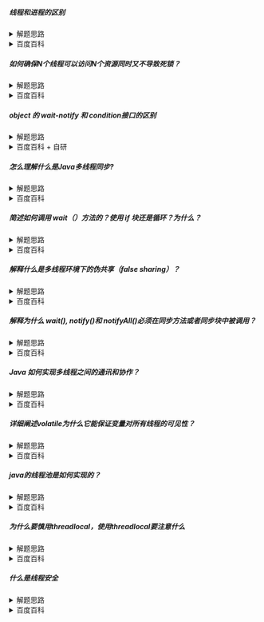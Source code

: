 ##### 线程和进程的区别

<details>
    <summary>
        解题思路
    </summary>
 从各自的存在的意义，实际占用资源的情况 和 特点（独立性、通信等）进行分析
 理论上，线程是进程的子集
</details>
<details>
    <summary>
        百度百科
    </summary><br>
  线程和进程在操作系统中都是为了实现并发执行的一种手段，但它们有以下关键的区别：

* 资源占用：线程是进程的子集，每个线程共享其所属进程的资源，包括代码、数据和系统资源。而进程是独立的，拥有自己的资源，如内存空间、文件描述符等。
* 执行方式：进程是独立执行的，有完整的地址空间和系统资源。线程作为进程的组成部分，多个线程共享进程的资源。
* 开销：进程的创建和销毁需要较大的开销，因为需要分配和回收资源。而线程的创建和销毁的开销相对较小，因为它们共享进程的资源。
* 并发性：由于线程共享进程资源，同一进程的多个线程之间可以直接读写共享内存，执行速度更快，因此并发性高。而进程间通信（IPC）需要通过专门的机制，如管道、消息队列、信号量等，相对较慢。
* 独立性：进程是独立的，一个进程出现问题不会影响其他进程的执行。线程则不同，一个线程的错误可能导致整个进程的崩溃。
* 系统支持：现代操作系统都支持多线程编程，而多进程编程在一些情况下可能不受支持或效率低下。
* 通信和同步：进程间通信（IPC）和同步较为复杂，需要使用专门的机制。线程间通信（inter-thread communication）和同步则较为简单，因为它们共享内存空间。

总的来说，进程和线程在资源占用、执行方式、开销、并发性、独立性、系统支持和通信同步等方面存在显著差异。选择使用哪种方式取决于具体的应用场景和需求。

</details>

##### 如何确保N个线程可以访问N个资源同时又不导致死锁？
<details>
    <summary>
        解题思路
    </summary>
 
* 围绕死锁的形成条件：多线程`交替乱序`同时获取`多把锁`，并且获取锁的方式是`死等`。 
* 例：线程1 先获取锁A，再获取锁B，线程2 先获取锁B，在获取锁A
</details>
<details>
    <summary>
        百度百科
    </summary>

* 资源编号与按顺序访问：对所有资源进行唯一编号，并且线程总是按照升序请求资源。如果线程已持有 ID 为 2 的资源，然后又请求 ID 为 1 的资源，则该线程会被阻塞，直到它释放 ID 为 2 的资源。这种策略可以消除循环等待条件，从而避免死锁。
  * 简单说就是不要同时获取多把锁。顺序访问共享资源
* 超时与重试：为资源请求设置超时时间。如果线程在预定时间内无法获得所需资源，它会释放其已经持有的所有资源，然后等待一段随机时间后重试。这种方式可以打破死锁的四个必要条件之一，从而避免死锁。
* 使用锁层次结构：锁层次结构是一种设计约定，它要求线程按照特定的顺序获取锁，从而避免循环等待。这种方式需要开发者对锁的使用有深入的理解和良好的纪律，但在大型系统中可能难以实现。
  * 按照固定的顺序获取多把锁
* 使用锁管理器：使用一种中央化的锁管理器，如分布式锁服务，这种服务可以在全局范围内对锁的获取进行排序和协调，以避免死锁。
* 减少锁的粒度：通过降低锁的粒度，可以减少线程之间的竞争。比如，使用细粒度的锁，只有需要访问一小部分数据的线程才会被阻塞，其他线程则可以继续执行。
* 使用尝试锁（TryLock）：Java 的 java.util.concurrent.locks 包提供了尝试锁（TryLock）的机制。线程可以使用 tryLock() 方法尝试获取锁，如果成功则立即返回 true，否则立即返回 false。这样，线程可以选择等待或者执行其他任务，从而降低死锁的可能性。
</details>

##### object 的 wait-notify 和 condition接口的区别

<details>
    <summary>
        解题思路
    </summary>
    <br>
    可以从使用上和原理上进行说明
</details>
<details>
    <summary>
        百度百科 + 自研
    </summary>
    
* wait()方法和Condition接口都是用于线程间的同步和协调的工具。
* wait()方法是Object类的成员，搭配synchronized使用
* 而Condition接口提供了一种更细粒度的控制，可以用于实现更复杂的同步需求，搭配lock一起使用
* 受阻塞的线程状态都是waiting，wait是on monitor object，condition 是parking
* notify和signal行为不同
  * notify : 立即恢复等待的线程，然后线程尝试获取锁，所以线程又马上进入锁等待状态 BLOCKED (on object monitor)
  * signal : condition和lock都是在AQS内部实现，parking线程可直接从condition的waiter队列head弹出，追加到lock的waiter队列中
    * 此过程线程未被唤醒，直到lock排队轮到该线程获后，该线程被唤醒同时获取到锁。
    * 这一点上使得signal 优于notify，避免了至少两次无用的线程状态切换。
</details>

##### 怎么理解什么是Java多线程同步?

<details>
    <summary>
        解题思路
    </summary>
    <br>
    同步可以理解为并发控制。就场景和方案说明。
</details>
<details>
    <summary>
        百度百科
    </summary>

* Java多线程同步指的是在多个线程同时访问共享资源时，为了保证数据的一致性和正确性，必须对资源的访问进行协调。这种协调可以通过互斥锁和共享锁来实现。
* 互斥锁可以通过synchronized关键字实现以及lock接口，它能够保证同一时刻只有一个线程能够访问被synchronized保护的资源，从而实现资源的互斥访问。当一个线程获得互斥锁并进入同步代码块时，其他线程将被阻塞，直到该线程释放互斥锁。
* 共享锁可以通过ReentrantReadWriteLock实现。它允许多个线程同时访问共享资源，但在写入数据时只允许一个线程进行。这种锁适用于读操作远多于写操作的场景，可以提高并发性能。
</details>

##### 简述如何调用 wait（）方法的？使用 if 块还是循环？为什么？

<details>
    <summary>
        解题思路
    </summary>

1. 虚假唤醒概念
2. ABA问题
3. 这个问题，其实不用想synchronized的底层问题，其实就是线程唤醒操作不具备原子性，就会引发ABA问题。其实无论wait-notify还是condition接口，都会出现。而解决ABA问题的办法就是循环CAS。
</details>
<details>
    <summary>
        百度百科
    </summary>

* 在Java中，wait()方法被用于使当前线程等待，直到其他线程调用该对象的notify()或notifyAll()方法。调用wait()方法时，需要将其放在synchronized块或方法中，因为wait()方法会释放对象锁，允许其他线程进入synchronized块。
* 通常，为了避免不必要的错误和混淆，我们使用循环来调用wait()方法，而不是简单的if块。原因主要有以下几点：
  * 避免虚假唤醒：在多线程环境中，线程的唤醒不一定因为我们期待的notify()或notifyAll()被调用，也可能是因为其他原因（比如“虚假唤醒”）。因此，使用循环来调用wait()方法并检查预期条件是否满足，可以确保线程在继续执行前满足正确的条件。
  * 确保正确性：使用循环可以让我们更好地控制线程唤醒后的行为。如果只用if块，一旦线程被唤醒，就会立即继续执行。但如果唤醒的时候条件并没有满足我们的预期，那么就可能导致程序出错。
</details>

##### 解释什么是多线程环境下的伪共享（false sharing）？

<details>
    <summary>
        解题思路
    </summary>

* `volatile 关键字`
* 连续的volatile变量不要出现同一段缓冲区中。
</details>
<details>
    <summary>
        百度百科
    </summary>
    <br>
多线程环境下的伪共享（false sharing）是指由于缓存一致性协议的影响，不同线程访问同一缓存行中的不同数据造成的性能下降现象。在多处理器系统中，每个处理器都有自己的局部缓存，当多个线程在不同的处理器上运行时，它们可能会对相同的缓存行进行操作。如果这些线程对变量的修改依赖于相同的缓存行，即使它们操作的是不同的数据，也会出现伪共享问题。
</details>

##### 解释为什么 wait(), notify()和 notifyAll()必须在同步方法或者同步块中被调用？

<details>
    <summary>
        解题思路
    </summary>

      从wait-notify的语义上，wait会释放锁，notify交还锁
      可以从condition的实现进行分析，wait-notify模式的实现，
      1、需要两个保证线程安全的队列，一个存储等待线程，一个存储就绪线程
      2、需要一个锁，保证线程的同步。
      而监视器正好符合这两个要求，所以选择监视器实现wait-notify。而监视器搭配synchronized正好合适。
</details>
<details>
    <summary>
        百度百科
    </summary><br>

* 1、wait的语义：线程释放锁。释放锁必须先获取到锁
* 2、java锁的实现，依赖JVM内置的Monitor监视器。对象被关联到监视器对象上。默认情况下，对象的监视器为空，只有在对象首次被加锁时才初始化。
* 3、wait的实现是让当前线程进入到监视器的等待(阻塞)队列中，为了保证新增的原子性，需要依赖锁。印证：进入wait的线程状态为waiting(on monitor object)
* 4、而notify的实现是把等待队列的线程移动到就绪(排队)队列中。为了保证移动的原子性，所以需要加锁。 印证：被notify的线程状态为blocked(on monitor object)
* 5、monitor关联的两个队列本身属于共享数据，对于共享数据的修改，为了保证线程安全，前置锁刚好解决这个问题。
</details>

##### Java 如何实现多线程之间的通讯和协作？

<details>
    <summary>
        解题思路
    </summary>

        这个问题可以作为整个多线程的导火索。

</details>
<details>
    <summary>
        百度百科
    </summary><br>

在 Java 中，有多种方式可以实现多线程之间的通信和协作。以下是一些常见的方法：
* 使用 synchronized 关键字: synchronized 关键字可以用于方法或代码块，以实现线程间的同步。当一个线程进入 synchronized 代码块时，其他试图进入此代码块的线程将被阻塞，直到第一个线程退出该代码块。这种方式可以用于实现线程间的同步和协作。
* 使用 wait() 和 notify() 方法: wait() 和 notify() 方法可用于实现线程间的通信。这些方法必须在 synchronized 块或方法中调用。当一个线程调用对象的 wait() 方法时，它释放对象的锁，让其他线程可以获取该锁并访问该对象。当其他线程调用 notify() 或 notifyAll() 方法时，正在等待的线程将被唤醒。
* 使用 BlockingQueue: Java 的 java.util.concurrent 包提供了 BlockingQueue 接口，它是一个线程安全的队列，可用于线程间的通信。一个线程可以将任务添加到队列中，而另一个线程可以从队列中取出任务。这种方式可以很方便地实现生产者-消费者模式。
* 使用 CountDownLatch 和 CyclicBarrier: Java 的 java.util.concurrent 包还提供了 CountDownLatch 和 CyclicBarrier 这两个工具类，它们可以用于实现线程间的同步和协作。CountDownLatch 是一个同步辅助工具，它允许一个或多个线程等待，直到在其他线程执行的一组操作完成。CyclicBarrier 是一个同步辅助工具，它允许一组线程互相等待，直到所有线程都达到某个公共屏障点（Barrier point）。
* 使用 CompletableFuture: Java 8 引入了 CompletableFuture，这是一个用于异步编程的工具类，可以很方便地实现多线程间的通信和协作。CompletableFuture 提供了一些方法，如 thenApply(), thenCompose(), thenCombine() 等，可以很方便地对异步操作进行链式处理。
* 使用 SynchronousQueue: SynchronousQueue 是 java.util.concurrent 包下的一个队列，它没有存储空间，每个插入操作必须等待一个相应的删除操作，反之亦然。它可以用于实现两个线程间的直接通信。
  </br>以上就是在 Java 中实现多线程间通信和协作的一些常见方法。具体使用哪种方法取决于你的具体需求和应用场景。
</details>

##### 详细阐述volatile为什么它能保证变量对所有线程的可见性？

<details>
    <summary>
        解题思路
    </summary>

      volatile的原理以及特性：可见性 、 顺序性 以及 不保证原子性
</details>
<details>
    <summary>
        百度百科
    </summary><br>

volatile是Java语言中的一个关键字，它能够确保多线程环境下变量的可见性和顺序性。具体来说，volatile关键字能保证如下两个特性：

* `可见性`：当一个线程修改了一个volatile变量的值，新值对其他线程来说能够立即知道。
* `顺序性`：volatile能够保证指令的执行顺序不被重排。
下面我们详细解释一下这两个特性：
### 可见性
* 在Java中，每个线程都有自己的工作内存，线程之间共享主存。当线程读取变量时，它首先在工作内存中查找该变量的值，如果工作内存中没有该变量的值，那么会从主存中读取。同样地，当线程修改一个变量的值时，它首先会更新工作内存中的值，然后再决定是否把工作内存中的值刷新到主存。
* 在多线程环境下，如果一个线程想要读取另一个线程修改的变量值，那么它必须通过工作内存来读取。然而，如果两个线程都在工作内存中找不到该变量的值，那么它们都会从主存中读取该变量的值。此时，就可能出现一个线程读取到另一个线程已经修改但尚未刷新到主存的变量值的情况，这就是所谓的“脏读”。
* volatile关键字能够禁止这种“脏读”。当一个线程修改了一个volatile变量的值后，它会立即把该变量的值刷新到主存。其他线程在读取该变量时，会直接从主存中读取到最新的值，从而确保了可见性。
### 顺序性
* 在多线程环境下，由于CPU的乱序执行和缓存一致性的问题，指令的执行顺序可能会发生重排。这可能会导致一个线程在另一个线程之前就完成了操作，从而产生不可预知的结果。
* volatile关键字能够防止这种情况发生。当一个线程修改了一个volatile变量后，它会立即把该变量的值刷新到主存。这个操作是一个“store-store”操作，它会强制CPU把该操作之前的所有指令都执行完毕。这样就能够保证指令的执行顺序不被重排，从而保证多线程环境下的正确性。

需要注意的是，虽然volatile能够保证可见性和顺序性，但它并不能保证原子性。也就是说，volatile无法保证复合操作（例如自增或自减等）在多线程环境下的安全性。如果需要保证原子性，那么需要使用其他的同步机制，例如synchronized关键字或者java.util.concurrent.atomic包中的原子类。
</details>

##### java的线程池是如何实现的？

<details>
    <summary>
        解题思路
    </summary>

       类似问题：
       1. 构造函数的参数个数
       2. 线程池中线程的创建和销毁过程
       3. 任务调度的过程
       线程池就那么点东西，主要看怎么组织语言
</details>
<details>
    <summary>
        百度百科
    </summary><br>

Java中的线程池是通过java.util.concurrent包中的ExecutorService接口实现的。ExecutorService接口是Java中线程池的核心，它提供了一组方法来管理线程，包括创建、启动、关闭线程等。

线程池的实现通常包括以下几个步骤：

1. 定义线程池的参数：线程池的大小（核心线程数）、最大线程数、存活时间等。
2. 创建线程池：通过Executors类或直接实现ExecutorService接口来创建线程池。
3. 提交任务：通过execute()或submit()方法将任务提交给线程池。
4. 线程池调度：线程池根据任务的数量和当前线程池的状态来调度任务。如果当前线程数小于核心线程数，则创建一个新的线程执行任务；如果当前线程数已经达到核心线程数，但仍有任务等待执行，则将任务放入等待队列中；如果当前线程数已经超过核心线程数，且等待队列已满，则根据任务优先级和等待时间等因素决定是否创建新的线程。
5. 线程池关闭：通过shutdown()或shutdownNow()方法关闭线程池。关闭后，线程池不再接受新的任务，但会继续执行已提交的任务。
6. 监控线程池：通过ThreadPoolExecutor类提供的监控方法来获取线程池的状态信息，如已提交的任务数、已完成的任务数、核心线程数等。

总的来说，Java中的线程池通过控制线程的数量和状态来优化系统资源的使用，提高程序的性能和响应速度。
</details>

##### 为什么要慎用threadlocal，使用threadlocal要注意什么

<details>
    <summary>
        解题思路
    </summary>

        threadlocal原理

</details>
<details>
    <summary>
        百度百科
    </summary><br>

ThreadLocal被设计用于处理线程局部变量，它能够为每个线程提供独立的变量副本，从而避免多个线程之间共享变量可能引发的问题。然而，过度使用ThreadLocal可能导致内存泄漏问题。这是因为在Java中，每个线程都有自己的堆栈，当线程不再需要时，其堆栈上的所有对象都应该被垃圾回收。然而，ThreadLocal对象是弱引用的，这意味着当线程结束时，ThreadLocal对象可能不会被垃圾回收。这可能会导致内存泄漏问题。

在使用ThreadLocal时，需要注意以下几点：

* 初始化：ThreadLocal应该在静态代码块中进行初始化，以确保每个线程都拥有自己的实例。
* 值的管理：ThreadLocal实例应该被视为不可变的，不应该在多个线程之间共享。每个线程应该只使用自己的实例。
* 内存泄漏问题：如果ThreadLocal实例被存储在Thread对象中，并且线程结束时没有清除这些实例，可能会导致内存泄漏。因此，在使用ThreadLocal时，应该注意在适当的时候清除实例。
* 线程安全问题：虽然ThreadLocal本身是线程安全的，但是在使用ThreadLocal时需要注意避免条件竞争和死锁等问题。
</details>

##### 什么是线程安全

<details>
    <summary>
        解题思路
    </summary>

        

</details>
<details>
    <summary>
        百度百科
    </summary><br>

多个线程访问某个方法时，不管你通过怎样的调用方式或者说这些线程如何交替的执行，我们在主程序中不需要去做任何的同步，这个类的结果行为都是我们设想的正确行为，那么我们就可以说这个类时线程安全的。
</details>
